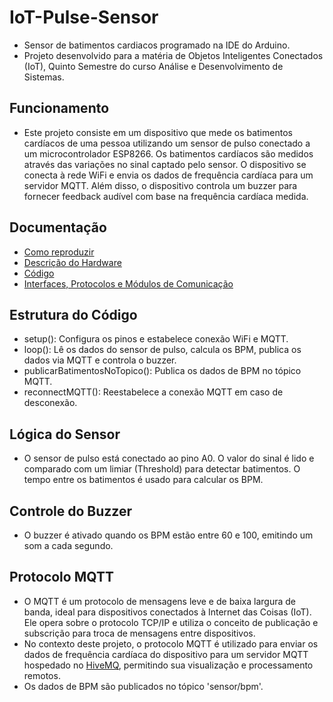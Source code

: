 # IoT-Pulse-Sensor
- Sensor de batimentos cardiacos programado na IDE do Arduino.
- Projeto desenvolvido para a matéria de Objetos Inteligentes Conectados (IoT), Quinto Semestre do curso Análise e Desenvolvimento de Sistemas.

## Funcionamento 
- Este projeto consiste em um dispositivo que mede os batimentos cardíacos de uma pessoa utilizando um sensor de pulso conectado a um microcontrolador ESP8266. Os batimentos cardíacos são medidos através das variações no sinal captado pelo sensor. O dispositivo se conecta à rede WiFi e envia os dados de frequência cardíaca para um servidor MQTT. Além disso, o dispositivo controla um buzzer para fornecer feedback audível com base na frequência cardíaca medida.


## Documentação
- [Como reproduzir](docs/reproduce.md)
- [Descrição do Hardware](docs/hardwaredescription.md)
- [Código](batimentos_iot.ino)
- [Interfaces, Protocolos e Módulos de Comunicação](docs/communication.md)

## Estrutura do Código
- setup(): Configura os pinos e estabelece conexão WiFi e MQTT.
- loop(): Lê os dados do sensor de pulso, calcula os BPM, publica os dados via MQTT e controla o buzzer.
- publicarBatimentosNoTopico(): Publica os dados de BPM no tópico MQTT.
- reconnectMQTT(): Reestabelece a conexão MQTT em caso de desconexão.

## Lógica do Sensor
- O sensor de pulso está conectado ao pino A0. O valor do sinal é lido e comparado com um limiar (Threshold) para detectar batimentos. O tempo entre os batimentos é usado para calcular os BPM.

## Controle do Buzzer
- O buzzer é ativado quando os BPM estão entre 60 e 100, emitindo um som a cada segundo.

## Protocolo MQTT
- O MQTT é um protocolo de mensagens leve e de baixa largura de banda, ideal para dispositivos conectados à Internet das Coisas (IoT). Ele opera sobre o protocolo TCP/IP e utiliza o conceito de publicação e subscrição para troca de mensagens entre dispositivos.
- No contexto deste projeto, o protocolo MQTT é utilizado para enviar os dados de frequência cardíaca do dispositivo para um servidor MQTT hospedado no [HiveMQ](https://www.hivemq.com/demos/websocket-client/), permitindo sua visualização e processamento remotos.
- Os dados de BPM são publicados no tópico 'sensor/bpm'.
